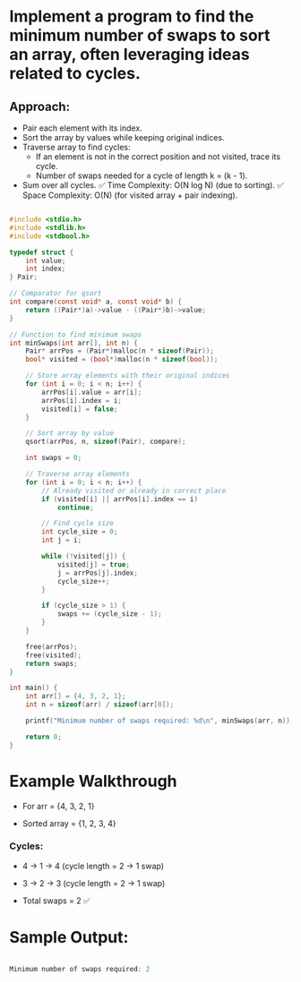 # Implement a program to find the minimum number of swaps to sort an array, often leveraging ideas related to cycles.

## Approach:
 - Pair each element with its index.
 - Sort the array by values while keeping original indices.
 - Traverse array to find cycles:
    * If an element is not in the correct position and not visited, trace its cycle.
    * Number of swaps needed for a cycle of length k = (k - 1).
 - Sum over all cycles.
    ✅ Time Complexity: O(N log N) (due to sorting).
    ✅ Space Complexity: O(N) (for visited array + pair indexing).

```c

#include <stdio.h>
#include <stdlib.h>
#include <stdbool.h>

typedef struct {
    int value;
    int index;
} Pair;

// Comparator for qsort
int compare(const void* a, const void* b) {
    return ((Pair*)a)->value - ((Pair*)b)->value;
}

// Function to find minimum swaps
int minSwaps(int arr[], int n) {
    Pair* arrPos = (Pair*)malloc(n * sizeof(Pair));
    bool* visited = (bool*)malloc(n * sizeof(bool));

    // Store array elements with their original indices
    for (int i = 0; i < n; i++) {
        arrPos[i].value = arr[i];
        arrPos[i].index = i;
        visited[i] = false;
    }

    // Sort array by value
    qsort(arrPos, n, sizeof(Pair), compare);

    int swaps = 0;

    // Traverse array elements
    for (int i = 0; i < n; i++) {
        // Already visited or already in correct place
        if (visited[i] || arrPos[i].index == i) 
            continue;

        // Find cycle size
        int cycle_size = 0;
        int j = i;

        while (!visited[j]) {
            visited[j] = true;
            j = arrPos[j].index;
            cycle_size++;
        }

        if (cycle_size > 1) {
            swaps += (cycle_size - 1);
        }
    }

    free(arrPos);
    free(visited);
    return swaps;
}

int main() {
    int arr[] = {4, 3, 2, 1};
    int n = sizeof(arr) / sizeof(arr[0]);

    printf("Minimum number of swaps required: %d\n", minSwaps(arr, n));

    return 0;
}


```

# Example Walkthrough

- For arr = {4, 3, 2, 1}

- Sorted array = {1, 2, 3, 4}

### Cycles:

- 4 → 1 → 4 (cycle length = 2 → 1 swap)

- 3 → 2 → 3 (cycle length = 2 → 1 swap)

- Total swaps = 2 ✅

# Sample Output:

```c

Minimum number of swaps required: 2

```
